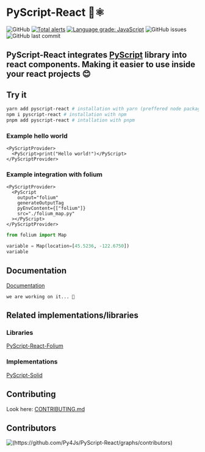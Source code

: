 # PyScript-React 🐍⚛️

![GitHub](https://img.shields.io/github/license/Py4Js/PyScript-React)
[![Total alerts](https://img.shields.io/lgtm/alerts/g/ShootGan/PyAnalize-React.svg?logo=lgtm&logoWidth=18)](https://lgtm.com/projects/g/ShootGan/PyAnalize-React/alerts/)
[![Language grade: JavaScript](https://img.shields.io/lgtm/grade/javascript/g/ShootGan/PyAnalize-React.svg?logo=lgtm&logoWidth=18)](https://lgtm.com/projects/g/ShootGan/PyAnalize-React/context:javascript)
![GitHub issues](https://img.shields.io/github/issues/Py4Js/PyScript-React)
![GitHub last commit](https://img.shields.io/github/last-commit/Py4Js/PyScript-React)

## PyScript-React integrates [PyScript](https://github.com/pyscript/pyscript) library into react components. Making it easier to use inside your react projects 😊

## Try it

```sh
yarn add pyscript-react # installation with yarn (preffered node package manager)
npm i pyscript-react # installation with npm
pnpm add pyscript-react # intallation with pnpm
```

### Example hello world

```tsx
<PyScriptProvider>
  <PyScript>print("Hello world!")</PyScript>
</PyScriptProvider>
```

### Example integration with folium

```tsx
<PyScriptProvider>
  <PyScript
    output="folium"
    generateOutputTag
    pyEnvContent={["folium"]}
    src="./folium_map.py"
  ></PyScript>
</PyScriptProvider>
```

```py
from folium import Map

variable = Map(location=[45.5236, -122.6750])
variable
```

## Documentation

[Documentation](https://py4js.github.io/pyscript-react)

`we are working on it... 🐢`

## Related implementations/libraries

### Libraries

[PyScript-React-Folium]()

### Implementations

[PyScript-Solid]()

## Contributing

Look here: [CONTRIBUTING.md](https://github.com/Py4Js/PyScript-React/blob/main/CONTRIBUTING.md)

## Contributors

![(https://github.com/Py4Js/PyScript-React/graphs/contributors)](https://contrib.rocks/image?repo=Py4Js/PyScript-React)
